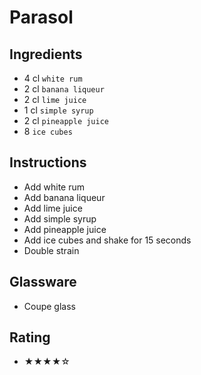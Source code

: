 # Parasol

## Ingredients
- 4 cl `white rum`
- 2 cl `banana liqueur`
- 2 cl `lime juice`
- 1 cl `simple syrup`
- 2 cl `pineapple juice`
- 8 `ice cubes`

## Instructions
- Add white rum
- Add banana liqueur
- Add lime juice
- Add simple syrup
- Add pineapple juice
- Add ice cubes and shake for 15 seconds
- Double strain

## Glassware
- Coupe glass

## Rating
- ★★★★☆